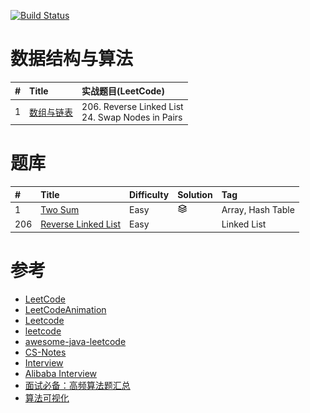 [![Build Status](https://travis-ci.org/yeungeek/java-leetcode.svg?branch=master)](https://travis-ci.org/yeungeek/java-leetcode)
# 数据结构与算法
| #    | Title              | 实战题⽬(LeetCode)          | 
| :--- | :----------------- | :-----------------         | 
| 1    | [数组与链表](algo/Array/README.md)    | 206. Reverse Linked List<br/>24. Swap Nodes in Pairs           | 


# 题库

| #    | Title              | Difficulty         | Solution           | Tag                |
| :--- | :----------------- | :----------------- | :----------------- | :----------------- |
| 1    | [Two Sum](problems/easy/001/README.md)     | Easy               | [![](images/Solution.png)](https://github.com/yeungeek/java-leetcode/blob/master/leetcode/src/main/java/com/yeungeek/leetcode/easy/_001/TwoSum.java)                   |Array, Hash Table   |
| 206  | [Reverse Linked List](problems/easy/206/README.md)     | Easy               |                  |Linked List  |

# 参考
* [LeetCode](https://leetcode.com/)
* [LeetCodeAnimation](https://github.com/MisterBooo/LeetCodeAnimation)
* [Leetcode](https://github.com/fishercoder1534/Leetcode)
* [leetcode](https://github.com/gouthampradhan/leetcode)
* [awesome-java-leetcode](https://github.com/Blankj/awesome-java-leetcode)
* [CS-Notes](https://github.com/CyC2018/CS-Notes)
* [Interview](https://github.com/apachecn/Interview)
* [Alibaba Interview](https://hit-alibaba.github.io/interview/)
* [面试必备：高频算法题汇总](https://juejin.im/post/5d9fca66e51d45782315d70a)
* [算法可视化](https://www.cs.usfca.edu/~galles/visualization/Algorithms.html)